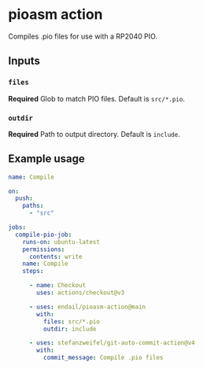 # pioasm action

Compiles .pio files for use with a RP2040 PIO.

## Inputs

### `files`

**Required** Glob to match PIO files. Default is `src/*.pio`.

### `outdir`

**Required** Path to output directory. Default is `include`.

## Example usage

```yaml
name: Compile

on:
  push:
    paths:
      - "src"

jobs:
  compile-pio-job:
    runs-on: ubuntu-latest
    permissions:
      contents: write
    name: Compile
    steps:

      - name: Checkout
        uses: actions/checkout@v3

      - uses: endail/pioasm-action@main
        with:
          files: src/*.pio
          outdir: include

      - uses: stefanzweifel/git-auto-commit-action@v4
        with:
          commit_message: Compile .pio files
```
